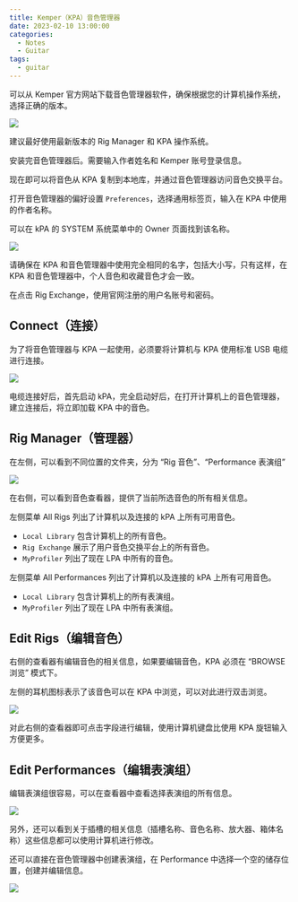 ```yaml
---
title: Kemper（KPA）音色管理器
date: 2023-02-10 13:00:00
categories:
  - Notes
  - Guitar
tags:
  - guitar
--- 
```


可以从 Kemper 官方网站下载音色管理器软件，确保根据您的计算机操作系统，选择正确的版本。

<img src="https://pic.imgdb.cn/item/63e5cc1d4757feff33b27d6e.jpg">

建议最好使用最新版本的 Rig Manager 和 KPA 操作系统。

安装完音色管理器后。需要输入作者姓名和 Kemper 账号登录信息。

现在即可以将音色从 KPA 复制到本地库，并通过音色管理器访问音色交换平台。

打开音色管理器的偏好设置 `Preferences`，选择通用标签页，输入在 KPA 中使用的作者名称。

可以在 kPA 的 SYSTEM 系统菜单中的 Owner 页面找到该名称。

<img src="https://pic.imgdb.cn/item/63e5cd634757feff33b42a48.jpg">

请确保在 KPA 和音色管理器中使用完全相同的名字，包括大小写，只有这样，在 KPA 和音色管理器中，个人音色和收藏音色才会一致。

在点击 Rig Exchange，使用官网注册的用户名账号和密码。

<!-- more -->

## Connect（连接）

为了将音色管理器与 KPA 一起使用，必须要将计算机与 KPA 使用标准 USB 电缆进行连接。

<img src="https://pic.imgdb.cn/item/63e5cd634757feff33b42a48.jpg">

电缆连接好后，首先启动 kPA，完全启动好后，在打开计算机上的音色管理器，建立连接后，将立即加载 KPA 中的音色。

## Rig Manager（管理器）

在左侧，可以看到不同位置的文件夹，分为 “Rig 音色”、“Performance 表演组”

<img src="https://pic.imgdb.cn/item/63e5e5af4757feff33d8193e.jpg">

在右侧，可以看到音色查看器，提供了当前所选音色的所有相关信息。

左侧菜单 All Rigs 列出了计算机以及连接的 kPA 上所有可用音色。

- `Local Library` 包含计算机上的所有音色。
- `Rig Exchange` 展示了用户音色交换平台上的所有音色。
- `MyProfiler` 列出了现在 LPA 中所有的音色。


左侧菜单 All Performances 列出了计算机以及连接的 kPA 上所有可用音色。

- `Local Library` 包含计算机上的所有表演组。
- `MyProfiler` 列出了现在 LPA 中所有表演组。

## Edit Rigs（编辑音色）

右侧的查看器有编辑音色的相关信息，如果要编辑音色，KPA 必须在 “BROWSE 浏览” 模式下。

左侧的耳机图标表示了该音色可以在 KPA 中浏览，可以对此进行双击浏览。

<img src="https://pic.imgdb.cn/item/63e5e7a04757feff33db218b.jpg">

对此右侧的查看器即可点击字段进行编辑，使用计算机键盘比使用 KPA 旋钮输入方便更多。

## Edit Performances（编辑表演组）

编辑表演组很容易，可以在查看器中查看选择表演组的所有信息。

<img src="https://pic.imgdb.cn/item/63e5e82f4757feff33dbf8a1.jpg">

另外，还可以看到关于插槽的相关信息（插槽名称、音色名称、放大器、箱体名称）这些信息都可以使用计算机进行修改。

还可以直接在音色管理器中创建表演组，在 Performance 中选择一个空的储存位置，创建并编辑信息。

<img src="https://pic.imgdb.cn/item/63e5e9b94757feff33de3bdf.jpg">
